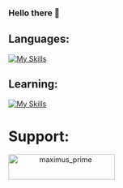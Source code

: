 ### Hello there 👋

## Languages:
[![My Skills](https://skillicons.dev/icons?i=discord,bots,html,css,js,py,lua,sql&theme=light)](https://skillicons.dev)
## Learning:
[![My Skills](https://skillicons.dev/icons?i=php,lua,ts&theme=light)](https://skillicons.dev)

# Support:
<p align="center"><a align="center" href="https://ko-fi.com/maximus_prime"> <img align="left" src="https://cdn.ko-fi.com/cdn/kofi3.png?v=3" height="50" width="210" alt="maximus_prime" /></a></p><br><br>
